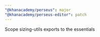 ```yaml
---
"@khanacademy/perseus": major
"@khanacademy/perseus-editor": patch
---
```


Scope sizing-utils exports to the essentials
